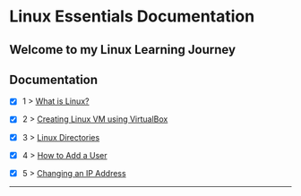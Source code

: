 # Linux Essentials Documentation

Welcome to my Linux Learning Journey
---

## Documentation

- [x] 1 > [ What is Linux? ](documentation/001.md)
- [x] 2 > [ Creating Linux VM using VirtualBox ](documentation/002.md)
- [x] 3 > [ Linux Directories ](documentation/003.md)
- [x] 4 > [ How to Add a User ](documentation/004.md)
- [x] 5 > [ Changing an IP Address ](documentation/005.md)


---

